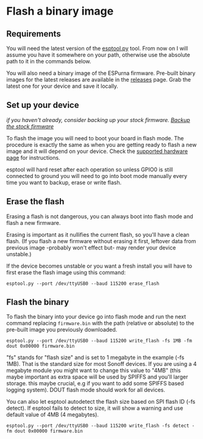 # Flash a binary image

## Requirements

You will need the latest version of the [esptool.py](https://github.com/espressif/esptool) tool. From now on I will assume you have it somewhere on your path, otherwise use the absolute path to it in the commands below.

You will also need a binary image of the ESPurna firmware. Pre-built binary images for the latest releases are available in the [releases](https://github.com/xoseperez/espurna/releases/) page. Grab the latest one for your device and save it locally.

## Set up your device
_if you haven't already, consider backing up your stock firmware._
_[Backup the stock firmware](https://github.com/xoseperez/espurna/wiki/Backup)_

To flash the image you will need to boot your board in flash mode. The procedure is exactly the same as when you are getting ready to flash a new image and it will depend on your device. Check the [supported hardware page](https://github.com/xoseperez/espurna/wiki/Hardware) for instructions.

esptool will hard reset after each operation so unless GPIO0 is still connected to ground you will need to go into boot mode manually every time you want to backup, erase or write flash.

## Erase the flash

Erasing a flash is not dangerous, you can always boot into flash mode and flash a new firmware.

Erasing is important as it nullifies the current flash, so you'll have a clean flash.
(If you flash a new firmware without erasing it first, leftover data from previous image -probably won't effect but- may render your device unstable.)

If the device becomes unstable or you want a fresh install you will have to first erase the flash image using this command:

```
esptool.py --port /dev/ttyUSB0 --baud 115200 erase_flash
```

## Flash the binary

To flash the binary into your device go into flash mode and run the next command replacing `firmware.bin` with the path (relative or absolute) to the pre-built image you previously downloaded.

```
esptool.py --port /dev/ttyUSB0 --baud 115200 write_flash -fs 1MB -fm dout 0x00000 firmware.bin
```

"fs" stands for "flash size" and is set to 1 megabyte in the example (-fs 1MB). That is the standard size for most Sonoff devices. If you are using a 4 megabyte module you might want to change this value to "4MB" (this maybe important as extra space will be used by SPIFFS and you'll larger storage. this maybe crucial, e.g if you want to add some SPIFFS based logging system). DOUT flash mode should work for all devices.

You can also let esptool autodetect the flash size based on SPI flash ID (-fs detect). If esptool fails to detect to size, it will show a warning and use default value of 4MB (4 megabytes).

```
esptool.py --port /dev/ttyUSB0 --baud 115200 write_flash -fs detect -fm dout 0x00000 firmware.bin
```
